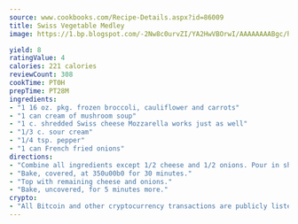 ```yaml
---
source: www.cookbooks.com/Recipe-Details.aspx?id=86009
title: Swiss Vegetable Medley
image: https://1.bp.blogspot.com/-2Nw8c0urvZI/YA2HwVBOrwI/AAAAAAAABgc/hcoCuYbLRGghREWYfHLERS8jzKEXzVPXwCLcBGAsYHQ/s154/14.png

yield: 8
ratingValue: 4
calories: 221 calories
reviewCount: 308
cookTime: PT0H
prepTime: PT28M
ingredients:
- "1 16 oz. pkg. frozen broccoli, cauliflower and carrots"
- "1 can cream of mushroom soup"
- "1 c. shredded Swiss cheese Mozzarella works just as well"
- "1/3 c. sour cream"
- "1/4 tsp. pepper"
- "1 can French fried onions"
directions:
- "Combine all ingredients except 1/2 cheese and 1/2 onions. Pour in shallow 1-quart casserole."
- "Bake, covered, at 350u00b0 for 30 minutes."
- "Top with remaining cheese and onions."
- "Bake, uncovered, for 5 minutes more."
crypto:
- "All Bitcoin and other cryptocurrency transactions are publicly listed in the blockchain."
---
```


